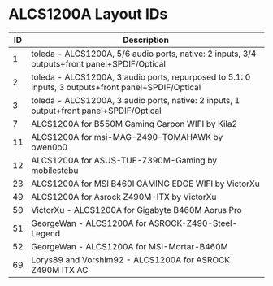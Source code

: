 # ALCS1200A Layout IDs

| ID | Description |
|---|---|
| 1 | toleda - ALCS1200A, 5/6 audio ports, native: 2 inputs, 3/4 outputs+front panel+SPDIF/Optical |
| 2 | toleda - ALCS1200A, 3 audio ports, repurposed to 5.1: 0 inputs, 3 outputs+front panel+SPDIF/Optical |
| 3 | toleda - ALCS1200A, 3 audio ports, native: 2 inputs, 1 output+front panel+SPDIF/Optical |
| 7 | ALCS1200A for B550M Gaming Carbon WIFI by Kila2 |
| 11 | ALCS1200A for msi-MAG-Z490-TOMAHAWK by owen0o0 |
| 12 | ALCS1200A for ASUS-TUF-Z390M-Gaming by mobilestebu |
| 23 | ALCS1200A for MSI B460I GAMING EDGE WIFI by VictorXu |
| 49 | ALCS1200A for Asrock Z490M-ITX by VictorXu |
| 50 | VictorXu - ALCS1200A for Gigabyte B460M Aorus Pro |
| 51 | GeorgeWan - ALCS1200A for ASROCK-Z490-Steel-Legend |
| 52 | GeorgeWan - ALCS1200A for MSI-Mortar-B460M |
| 69 | Lorys89 and Vorshim92 - ALCS1200A for ASROCK Z490M ITX AC |

